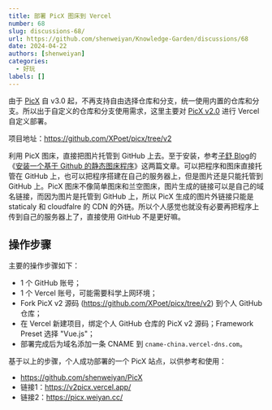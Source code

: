 ```yaml
---
title: 部署 PicX 图床到 Vercel
number: 68
slug: discussions-68/
url: https://github.com/shenweiyan/Knowledge-Garden/discussions/68
date: 2024-04-22
authors: [shenweiyan]
categories: 
  - 好玩
labels: []
---
```


由于 [PicX](https://github.com/XPoet/picx) 自 v3.0 起，不再支持自由选择仓库和分支，统一使用内置的仓库和分支。所以出于自定义的仓库和分支使用需求，这里主要对 [PicX v2.0](https://github.com/XPoet/picx/tree/v2) 进行 Vercel 自定义部署。

<!-- more -->

项目地址：https://github.com/XPoet/picx/tree/v2

利用 PicX 图床，直接把图片托管到 GitHub 上去。至于安装，参考[子舒 Blog](https://zburu.com/)的《[安装一个基于 Github 的静态图床程序](https://zburu.com/blog/172.html/)》这两篇文章。可以把程序和图床直接托管在 GitHub 上，也可以把程序搭建在自己的服务器上，但是图片还是只能托管到 GitHub 上。PicX 图床不像简单图床和兰空图床，图片生成的链接可以是自己的域名链接，而因为图片是托管到 GitHub 上，所以 PicX 生成的图片外链接只能是 staticaly 和 cloudfalre 的 CDN 的外链。所以个人感觉也就没有必要再把程序上传到自己的服务器上了，直接使用 GitHub 不是更好嘛。

## 操作步骤

主要的操作步骤如下： 

- 1 个 GitHub 账号；
- 1 个 Vercel 账号，可能需要科学上网环境；
- Fork PicX v2 源码 (https://github.com/XPoet/picx/tree/v2) 到个人 GitHub 仓库；
- 在 Vercel 新建项目，绑定个人 GitHub 仓库的 PicX v2 源码；Framework Preset 选择 "Vue.js"；
- 部署完成后为域名添加一条 CNAME 到 `cname-china.vercel-dns.com`。

基于以上的步骤，个人成功部署的一个 PicX 站点，以供参考和使用：

- https://github.com/shenweiyan/PicX
- 链接1：<https://v2picx.vercel.app/>
- 链接2：<https://picx.weiyan.cc/>

<script src="https://giscus.app/client.js"
	data-repo="shenweiyan/Knowledge-Garden"
	data-repo-id="R_kgDOKgxWlg"
	data-mapping="number"
	data-term="68"
	data-reactions-enabled="1"
	data-emit-metadata="0"
	data-input-position="bottom"
	data-theme="light"
	data-lang="zh-CN"
	crossorigin="anonymous"
	async>
</script>

